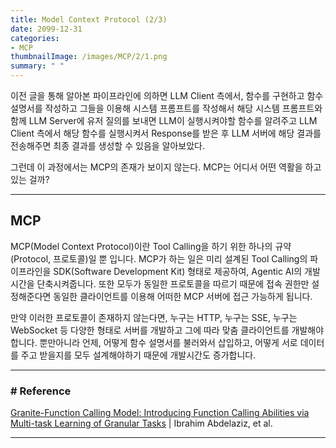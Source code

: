 ```yaml
---
title: Model Context Protocol (2/3)
date: 2099-12-31
categories:
- MCP
thumbnailImage: /images/MCP/2/1.png
summary: " "
---
```

이전 글을 통해 알아본 파이프라인에 의하면 LLM Client 측에서, 함수를 구현하고 함수 설명서를 작성하고 그들을 이용해 시스템 프롬프트를 작성해서 해당 시스템 프롬프트와 함께 LLM Server에 유저 질의를 보내면 LLM이 실행시켜야할 함수를 알려주고 LLM Client 측에서 해당 함수를 실행시켜서 Response를 받은 후 LLM 서버에 해당 결과를 전송해주면 최종 결과를 생성할 수 있음을 알아보았다.

그런데 이 과정에서는 MCP의 존재가 보이지 않는다. MCP는 어디서 어떤 역활을 하고 있는 걸까?

---
## MCP
MCP(Model Context Protocol)이란 Tool Calling을 하기 위한 하나의 규약(Protocol, 프로토콜)일 뿐 입니다. MCP가 하는 일은 미리 설계된 Tool Calling의 파이프라인을 SDK(Software Development Kit) 형태로 제공하여, Agentic AI의 개발시간을 단축시켜줍니다. 또한 모두가 동일한 프로토콜을 따르기 때문에 접속 권한만 설정해준다면 동일한 클라이언트를 이용해 어떠한 MCP 서버에 접근 가능하게 됩니다.

만약 이러한 프로토콜이 존재하지 않는다면, 누구는 HTTP, 누구는 SSE, 누구는 WebSocket 등 다양한 형태로 서버를 개발하고 그에 따라 맞춤 클라이언트를 개발해야합니다. 뿐만아니라 언제, 어떻게 함수 설명서를 불러와서 삽입하고, 어떻게 서로 데이터를 주고 받을지를 모두 설계해야하기 때문에 개발시간도 증가합니다.



---
### # Reference
[Granite-Function Calling Model: Introducing Function Calling Abilities via Multi-task Learning of Granular Tasks](https://arxiv.org/abs/2407.00121v1) | Ibrahim Abdelaziz, et al.

---